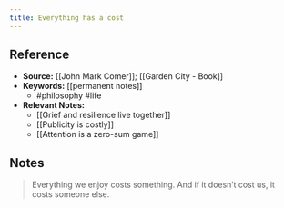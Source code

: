 ```yaml
---
title: Everything has a cost
---
```

## Reference
- **Source:** [[John Mark Comer]]; [[Garden City - Book]]
- **Keywords:** [[permanent notes]]
	- #philosophy #life
- **Relevant Notes:**
	- [[Grief and resilience live together]]
	- [[Publicity is costly]]
	- [[Attention is a zero-sum game]]
## Notes
> Everything we enjoy costs something. And if it doesn’t cost us, it costs someone else.